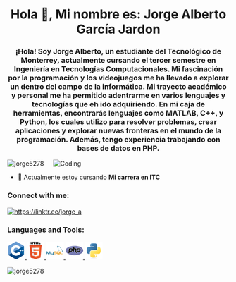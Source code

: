 <h1 align="center">Hola 👋, Mi nombre es: Jorge Alberto García Jardon</h1>
<h3 align="center">¡Hola! Soy Jorge Alberto, un estudiante del Tecnológico de Monterrey, actualmente cursando el tercer semestre en Ingeniería en Tecnologías Computacionales. Mi fascinación por la programación y los videojuegos me ha llevado a explorar un dentro del campo de la informática. Mi trayecto académico y personal me ha permitido adentrarme en varios lenguajes y tecnologías que eh ido adquiriendo. En mi caja de herramientas, encontrarás lenguajes como MATLAB, C++, y Python, los cuales utilizo para resolver problemas, crear aplicaciones y explorar nuevas fronteras en el mundo de la programación. Además, tengo experiencia trabajando con bases de datos en PHP.</h3>
<img align="right" alt="Coding" width="400" src="[https://giphy.com/gifs/dommespace-domme-space-programador-qgQUggAC3Pfv687qPC](https://media3.giphy.com/media/v1.Y2lkPTc5MGI3NjExOXlwc2NnOXVhZWRwcnR4ZHFxdjVvNnduZHFxOTRzbzYzdzB4YXJrbiZlcD12MV9pbnRlcm5hbF9naWZfYnlfaWQmY3Q9Zw/qgQUggAC3Pfv687qPC/giphy.gif)">


<p align="left"> <img src="https://komarev.com/ghpvc/?username=jorge5278&label=Profile%20views&color=0e75b6&style=flat" alt="jorge5278" /> </p>

- 🔭 Actualmente estoy cursando **Mi carrera en ITC**

<h3 align="left">Connect with me:</h3>
<p align="left">
<a href="https://instagram.com/https://linktr.ee/jorge_a" target="blank"><img align="center" src="https://raw.githubusercontent.com/rahuldkjain/github-profile-readme-generator/master/src/images/icons/Social/instagram.svg" alt="https://linktr.ee/jorge_a" height="30" width="40" /></a>
</p>

<h3 align="left">Languages and Tools:</h3>
<p align="left"> <a href="https://www.w3schools.com/cpp/" target="_blank" rel="noreferrer"> <img src="https://raw.githubusercontent.com/devicons/devicon/master/icons/cplusplus/cplusplus-original.svg" alt="cplusplus" width="40" height="40"/> </a> <a href="https://www.w3.org/html/" target="_blank" rel="noreferrer"> <img src="https://raw.githubusercontent.com/devicons/devicon/master/icons/html5/html5-original-wordmark.svg" alt="html5" width="40" height="40"/> </a> <a href="https://www.mysql.com/" target="_blank" rel="noreferrer"> <img src="https://raw.githubusercontent.com/devicons/devicon/master/icons/mysql/mysql-original-wordmark.svg" alt="mysql" width="40" height="40"/> </a> <a href="https://www.php.net" target="_blank" rel="noreferrer"> <img src="https://raw.githubusercontent.com/devicons/devicon/master/icons/php/php-original.svg" alt="php" width="40" height="40"/> </a> <a href="https://www.python.org" target="_blank" rel="noreferrer"> <img src="https://raw.githubusercontent.com/devicons/devicon/master/icons/python/python-original.svg" alt="python" width="40" height="40"/> </a> </p>

<p><img align="center" src="https://github-readme-stats.vercel.app/api/top-langs?username=jorge5278&show_icons=true&locale=en&layout=compact" alt="jorge5278" /></p>
